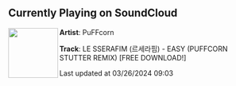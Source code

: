 ## Currently Playing on SoundCloud

[<img align="left" width="100" src="https://i1.sndcdn.com/artworks-RHQpEnW8wVyqrSKm-z76dMw-t500x500.jpg">](https://soundcloud.com/puff_corn/le-sserafim-easy-puffcorn-rmx)

**Artist**: PuFFcorn 

**Track**: LE SSERAFIM (르세라핌) - EASY (PUFFCORN STUTTER REMIX) [FREE DOWNLOAD!]

Last updated at 03/26/2024 09:03
